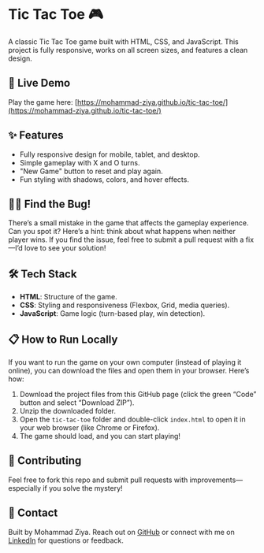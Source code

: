 # Tic Tac Toe 🎮

A classic Tic Tac Toe game built with HTML, CSS, and JavaScript. This project is fully responsive, works on all screen sizes, and features a clean design.

## 🚀 Live Demo
Play the game here: [https://mohammad-ziya.github.io/tic-tac-toe/](https://mohammad-ziya.github.io/tic-tac-toe/)

## ✨ Features
- Fully responsive design for mobile, tablet, and desktop.
- Simple  gameplay with X and O turns.
- "New Game" button to reset and play again.
- Fun styling with shadows, colors, and hover effects.

## 🕵️‍♂️ Find the Bug!
There’s a small mistake in the game that affects the gameplay experience. Can you spot it? Here’s a hint: think about what happens when neither player wins. If you find the issue, feel free to submit a pull request with a fix—I’d love to see your solution!

## 🛠️ Tech Stack
- **HTML**: Structure of the game.
- **CSS**: Styling and responsiveness (Flexbox, Grid, media queries).
- **JavaScript**: Game logic (turn-based play, win detection).

## 📋 How to Run Locally
If you want to run the game on your own computer (instead of playing it online), you can download the files and open them in your browser. Here’s how:
1. Download the project files from this GitHub page (click the green “Code” button and select “Download ZIP”).
2. Unzip the downloaded folder.
3. Open the `tic-tac-toe` folder and double-click `index.html` to open it in your web browser (like Chrome or Firefox).
4. The game should load, and you can start playing!

## 🤝 Contributing
Feel free to fork this repo and submit pull requests with improvements—especially if you solve the mystery!

## 📧 Contact
Built by Mohammad Ziya. Reach out on [GitHub](https://github.com/Mohammad-Ziya) or connect with me on [LinkedIn](www.linkedin.com/in/mohd-ziya-aa4990280) for questions or feedback.

